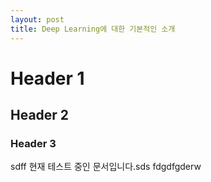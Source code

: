 ```yaml
---
layout: post
title: Deep Learning에 대한 기본적인 소개
---
```


# Header 1
## Header 2
### Header 3
sdff
현재 테스트 중인 문서입니다.sds
fdgdfgderw
